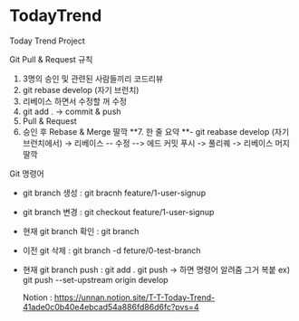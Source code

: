 # TodayTrend
Today Trend Project

Git Pull & Request 규칙
1. 3명의 승인 및 관련된 사람들끼리 코드리뷰
2. git rebase develop (자기 브런치)
3. 리베이스 하면서 수정할 꺼 수정
4. git add . -> commit & push
5. Pull & Request
6. 승인 후 Rebase & Merge 딸깍
**7. 한 줄 요약
**- git reabase develop (자기 브런치에서) -> 리베이스 -- 수정 --> 에드 커밋 푸시 -> 풀리퀘 -> 리베이스 머지 딸깍

Git 명령어
- git branch 생성 : git bracnh feature/1-user-signup
- git branch 변경 : git checkout feature/1-user-signup
- 현재 git branch 확인 : git branch
- 이전 git 삭제 : git branch -d feture/0-test-branch
- 현재 git branch push :
  git add .
  git push -> 하면 명령어 알려줌 그거 복붙 ex) git push --set-upstream origin develop

  Notion : https://unnan.notion.site/T-T-Today-Trend-41ade0c0b40e4ebcad54a886fd86d6fc?pvs=4

